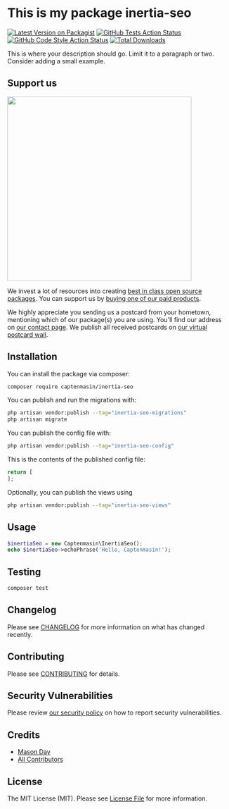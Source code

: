 # This is my package inertia-seo

[![Latest Version on Packagist](https://img.shields.io/packagist/v/captenmasin/inertia-seo.svg?style=flat-square)](https://packagist.org/packages/captenmasin/inertia-seo)
[![GitHub Tests Action Status](https://img.shields.io/github/actions/workflow/status/captenmasin/inertia-seo/run-tests.yml?branch=main&label=tests&style=flat-square)](https://github.com/captenmasin/inertia-seo/actions?query=workflow%3Arun-tests+branch%3Amain)
[![GitHub Code Style Action Status](https://img.shields.io/github/actions/workflow/status/captenmasin/inertia-seo/fix-php-code-style-issues.yml?branch=main&label=code%20style&style=flat-square)](https://github.com/captenmasin/inertia-seo/actions?query=workflow%3A"Fix+PHP+code+style+issues"+branch%3Amain)
[![Total Downloads](https://img.shields.io/packagist/dt/captenmasin/inertia-seo.svg?style=flat-square)](https://packagist.org/packages/captenmasin/inertia-seo)

This is where your description should go. Limit it to a paragraph or two. Consider adding a small example.

## Support us

[<img src="https://github-ads.s3.eu-central-1.amazonaws.com/inertia-seo.jpg?t=1" width="419px" />](https://spatie.be/github-ad-click/inertia-seo)

We invest a lot of resources into creating [best in class open source packages](https://spatie.be/open-source). You can support us by [buying one of our paid products](https://spatie.be/open-source/support-us).

We highly appreciate you sending us a postcard from your hometown, mentioning which of our package(s) you are using. You'll find our address on [our contact page](https://spatie.be/about-us). We publish all received postcards on [our virtual postcard wall](https://spatie.be/open-source/postcards).

## Installation

You can install the package via composer:

```bash
composer require captenmasin/inertia-seo
```

You can publish and run the migrations with:

```bash
php artisan vendor:publish --tag="inertia-seo-migrations"
php artisan migrate
```

You can publish the config file with:

```bash
php artisan vendor:publish --tag="inertia-seo-config"
```

This is the contents of the published config file:

```php
return [
];
```

Optionally, you can publish the views using

```bash
php artisan vendor:publish --tag="inertia-seo-views"
```

## Usage

```php
$inertiaSeo = new Captenmasin\InertiaSeo();
echo $inertiaSeo->echoPhrase('Hello, Captenmasin!');
```

## Testing

```bash
composer test
```

## Changelog

Please see [CHANGELOG](CHANGELOG.md) for more information on what has changed recently.

## Contributing

Please see [CONTRIBUTING](CONTRIBUTING.md) for details.

## Security Vulnerabilities

Please review [our security policy](../../security/policy) on how to report security vulnerabilities.

## Credits

- [Mason Day](https://github.com/captenmasin)
- [All Contributors](../../contributors)

## License

The MIT License (MIT). Please see [License File](LICENSE.md) for more information.
